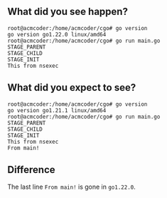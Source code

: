 ## What did you see happen?
```
root@acmcoder:/home/acmcoder/cgo# go version
go version go1.22.0 linux/amd64
root@acmcoder:/home/acmcoder/cgo# go run main.go
STAGE_PARENT
STAGE_CHILD
STAGE_INIT
This from nsexec
```

## What did you expect to see?
```
root@acmcoder:/home/acmcoder/cgo# go version
go version go1.21.1 linux/amd64
root@acmcoder:/home/acmcoder/cgo# go run main.go
STAGE_PARENT
STAGE_CHILD
STAGE_INIT
This from nsexec
From main!
```

## Difference
The last line `From main!` is gone in `go1.22.0`.
